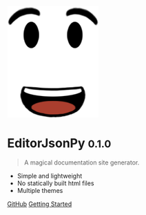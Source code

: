 ![logo](_media/clipart1337803.png)

# EditorJsonPy <small>0.1.0</small>

> A magical documentation site generator.

- Simple and lightweight
- No statically built html files
- Multiple themes

[GitHub](https://github.com/marczx100/editorjsonpy/)
[Getting Started](#intro.md)